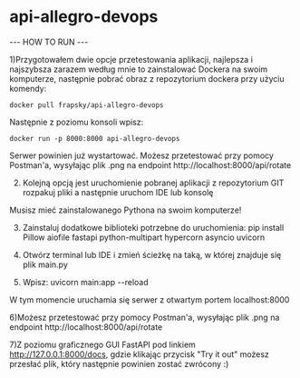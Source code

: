 # api-allegro-devops
 
--- HOW TO RUN ---


1)Przygotowałem dwie opcje przetestowania aplikacji, najlepsza i najszybsza zarazem według mnie to
zainstalować Dockera na swoim komputerze, następnie pobrać obraz z repozytorium dockera 
przy użyciu komendy:  

	docker pull frapsky/api-allegro-devops

Następnie z poziomu konsoli wpisz:

	docker run -p 8000:8000 api-allegro-devops

Serwer powinien już wystartować.
Możesz przetestować przy pomocy Postman'a, wysyłając plik .png na endpoint http://localhost:8000/api/rotate 

2) Kolejną opcją jest uruchomienie pobranej aplikacji  z repozytorium GIT
 rozpakuj pliki a następnie uruchom IDE lub konsolę

Musisz mieć zainstalowanego Pythona na swoim komputerze!

3) Zainstaluj dodatkowe biblioteki potrzebne do uruchomienia:
	pip install Pillow aiofile fastapi python-multipart hypercorn asyncio uvicorn

4) Otwórz terminal lub IDE i zmień ścieżkę na taką, w której znajduje się plik main.py
  
5) Wpisz: uvicorn main:app --reload

W tym momencie uruchamia się serwer z otwartym portem localhost:8000

6)Możesz przetestować przy pomocy Postman'a, wysyłając plik .png na endpoint http://localhost:8000/api/rotate 

7)Z poziomu graficznego GUI FastAPI pod linkiem http://127.0.0.1:8000/docs, gdzie klikając przycisk
"Try it out" możesz przesłać plik, który następnie powinien zostać zwrócony :)

